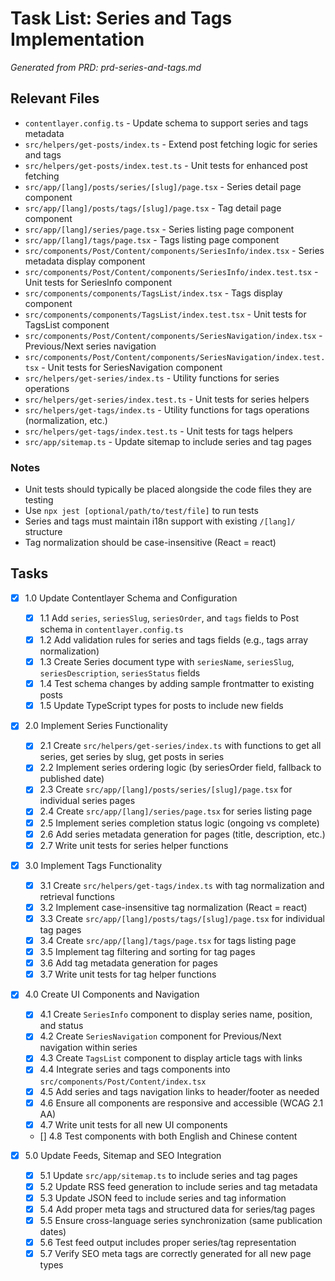# Task List: Series and Tags Implementation

*Generated from PRD: prd-series-and-tags.md*

## Relevant Files

- `contentlayer.config.ts` - Update schema to support series and tags metadata
- `src/helpers/get-posts/index.ts` - Extend post fetching logic for series and tags
- `src/helpers/get-posts/index.test.ts` - Unit tests for enhanced post fetching
- `src/app/[lang]/posts/series/[slug]/page.tsx` - Series detail page component
- `src/app/[lang]/posts/tags/[slug]/page.tsx` - Tag detail page component  
- `src/app/[lang]/series/page.tsx` - Series listing page component
- `src/app/[lang]/tags/page.tsx` - Tags listing page component
- `src/components/Post/Content/components/SeriesInfo/index.tsx` - Series metadata display component
- `src/components/Post/Content/components/SeriesInfo/index.test.tsx` - Unit tests for SeriesInfo component
- `src/components/components/TagsList/index.tsx` - Tags display component
- `src/components/components/TagsList/index.test.tsx` - Unit tests for TagsList component
- `src/components/Post/Content/components/SeriesNavigation/index.tsx` - Previous/Next series navigation
- `src/components/Post/Content/components/SeriesNavigation/index.test.tsx` - Unit tests for SeriesNavigation component
- `src/helpers/get-series/index.ts` - Utility functions for series operations
- `src/helpers/get-series/index.test.ts` - Unit tests for series helpers
- `src/helpers/get-tags/index.ts` - Utility functions for tags operations (normalization, etc.)
- `src/helpers/get-tags/index.test.ts` - Unit tests for tags helpers
- `src/app/sitemap.ts` - Update sitemap to include series and tag pages

### Notes

- Unit tests should typically be placed alongside the code files they are testing
- Use `npx jest [optional/path/to/test/file]` to run tests
- Series and tags must maintain i18n support with existing `/[lang]/` structure
- Tag normalization should be case-insensitive (React = react)

## Tasks

- [x] 1.0 Update Contentlayer Schema and Configuration
  - [x] 1.1 Add `series`, `seriesSlug`, `seriesOrder`, and `tags` fields to Post schema in `contentlayer.config.ts`
  - [x] 1.2 Add validation rules for series and tags fields (e.g., tags array normalization)
  - [x] 1.3 Create Series document type with `seriesName`, `seriesSlug`, `seriesDescription`, `seriesStatus` fields
  - [x] 1.4 Test schema changes by adding sample frontmatter to existing posts
  - [x] 1.5 Update TypeScript types for posts to include new fields

- [x] 2.0 Implement Series Functionality  
  - [x] 2.1 Create `src/helpers/get-series/index.ts` with functions to get all series, get series by slug, get posts in series
  - [x] 2.2 Implement series ordering logic (by seriesOrder field, fallback to published date)
  - [x] 2.3 Create `src/app/[lang]/posts/series/[slug]/page.tsx` for individual series pages
  - [x] 2.4 Create `src/app/[lang]/series/page.tsx` for series listing page
  - [x] 2.5 Implement series completion status logic (ongoing vs complete)
  - [x] 2.6 Add series metadata generation for pages (title, description, etc.)
  - [x] 2.7 Write unit tests for series helper functions

- [x] 3.0 Implement Tags Functionality
  - [x] 3.1 Create `src/helpers/get-tags/index.ts` with tag normalization and retrieval functions
  - [x] 3.2 Implement case-insensitive tag normalization (React = react)
  - [x] 3.3 Create `src/app/[lang]/posts/tags/[slug]/page.tsx` for individual tag pages
  - [x] 3.4 Create `src/app/[lang]/tags/page.tsx` for tags listing page
  - [x] 3.5 Implement tag filtering and sorting for tag pages
  - [x] 3.6 Add tag metadata generation for pages
  - [x] 3.7 Write unit tests for tag helper functions

- [x] 4.0 Create UI Components and Navigation
  - [x] 4.1 Create `SeriesInfo` component to display series name, position, and status
  - [x] 4.2 Create `SeriesNavigation` component for Previous/Next navigation within series
  - [x] 4.3 Create `TagsList` component to display article tags with links
  - [x] 4.4 Integrate series and tags components into `src/components/Post/Content/index.tsx`
  - [x] 4.5 Add series and tags navigation links to header/footer as needed
  - [x] 4.6 Ensure all components are responsive and accessible (WCAG 2.1 AA)
  - [x] 4.7 Write unit tests for all new UI components
  - [] 4.8 Test components with both English and Chinese content

- [x] 5.0 Update Feeds, Sitemap and SEO Integration
  - [x] 5.1 Update `src/app/sitemap.ts` to include series and tag pages
  - [x] 5.2 Update RSS feed generation to include series and tag metadata
  - [x] 5.3 Update JSON feed to include series and tag information
  - [x] 5.4 Add proper meta tags and structured data for series/tag pages
  - [x] 5.5 Ensure cross-language series synchronization (same publication dates)
  - [x] 5.6 Test feed output includes proper series/tag representation
  - [x] 5.7 Verify SEO meta tags are correctly generated for all new page types 